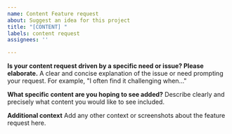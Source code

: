 ```yaml
---
name: Content Feature request
about: Suggest an idea for this project
title: "[CONTENT] "
labels: content request
assignees: ''

---
```


**Is your content request driven by a specific need or issue? Please elaborate.**
A clear and concise explanation of the issue or need prompting your request. For example, "I often find it challenging when..."

**What specific content are you hoping to see added?**
Describe clearly and precisely what content you would like to see included.

**Additional context**
Add any other context or screenshots about the feature request here.
